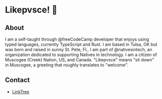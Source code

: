 # Likepvsce! 👋

## About

I am a self-taught through @freeCodeCamp developer that enjoys using typed languages, currently TypeScript and Rust. I am based in Tulsa, OK but was born and raised in sunny St. Pete, FL. I am part of @nativesintech, an organization dedicated to supporting Natives in technology. I am a citizen of Muscogee (Creek) Nation, US, and Canada. "Likepvsce" means "sit down" in Muscogee, a greeting that roughly translates to "welcome".

## Contact

- [LinkTree](https://linktr.ee/adamrecvlohe)


